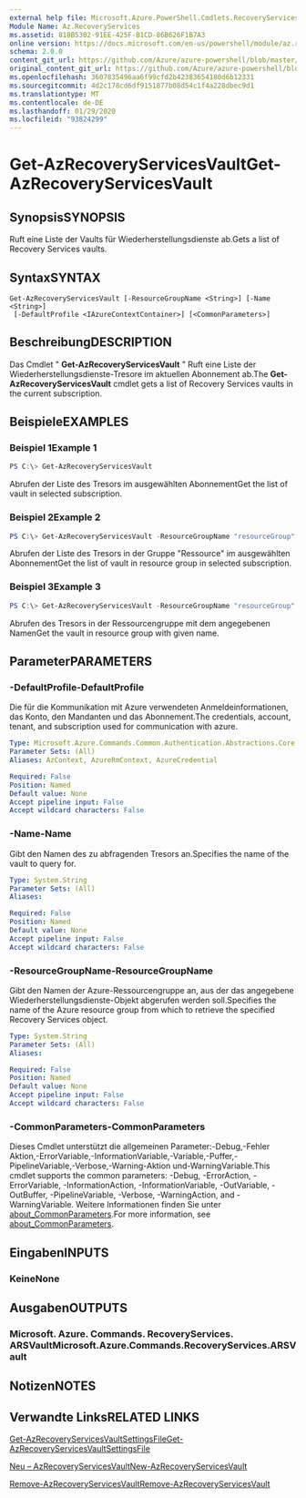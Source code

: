 ```yaml
---
external help file: Microsoft.Azure.PowerShell.Cmdlets.RecoveryServices.dll-Help.xml
Module Name: Az.RecoveryServices
ms.assetid: 818B5302-91EE-425F-B1CD-86B626F1B7A3
online version: https://docs.microsoft.com/en-us/powershell/module/az.recoveryservices/get-azrecoveryservicesvault
schema: 2.0.0
content_git_url: https://github.com/Azure/azure-powershell/blob/master/src/RecoveryServices/RecoveryServices/help/Get-AzRecoveryServicesVault.md
original_content_git_url: https://github.com/Azure/azure-powershell/blob/master/src/RecoveryServices/RecoveryServices/help/Get-AzRecoveryServicesVault.md
ms.openlocfilehash: 3607835496aa6f99cfd2b42383654180d6b12331
ms.sourcegitcommit: 4d2c178cd6df9151877b08d54c1f4a228dbec9d1
ms.translationtype: MT
ms.contentlocale: de-DE
ms.lasthandoff: 01/29/2020
ms.locfileid: "93824299"
---
```

# <span data-ttu-id="a2ba6-101">Get-AzRecoveryServicesVault</span><span class="sxs-lookup"><span data-stu-id="a2ba6-101">Get-AzRecoveryServicesVault</span></span>

## <span data-ttu-id="a2ba6-102">Synopsis</span><span class="sxs-lookup"><span data-stu-id="a2ba6-102">SYNOPSIS</span></span>

<span data-ttu-id="a2ba6-103">Ruft eine Liste der Vaults für Wiederherstellungsdienste ab.</span><span class="sxs-lookup"><span data-stu-id="a2ba6-103">Gets a list of Recovery Services vaults.</span></span>

## <span data-ttu-id="a2ba6-104">Syntax</span><span class="sxs-lookup"><span data-stu-id="a2ba6-104">SYNTAX</span></span>

```
Get-AzRecoveryServicesVault [-ResourceGroupName <String>] [-Name <String>]
 [-DefaultProfile <IAzureContextContainer>] [<CommonParameters>]
```

## <span data-ttu-id="a2ba6-105">Beschreibung</span><span class="sxs-lookup"><span data-stu-id="a2ba6-105">DESCRIPTION</span></span>

<span data-ttu-id="a2ba6-106">Das Cmdlet " **Get-AzRecoveryServicesVault** " Ruft eine Liste der Wiederherstellungsdienste-Tresore im aktuellen Abonnement ab.</span><span class="sxs-lookup"><span data-stu-id="a2ba6-106">The **Get-AzRecoveryServicesVault** cmdlet gets a list of Recovery Services vaults in the current subscription.</span></span>

## <span data-ttu-id="a2ba6-107">Beispiele</span><span class="sxs-lookup"><span data-stu-id="a2ba6-107">EXAMPLES</span></span>

### <span data-ttu-id="a2ba6-108">Beispiel 1</span><span class="sxs-lookup"><span data-stu-id="a2ba6-108">Example 1</span></span>

```powershell
PS C:\> Get-AzRecoveryServicesVault
```

<span data-ttu-id="a2ba6-109">Abrufen der Liste des Tresors im ausgewählten Abonnement</span><span class="sxs-lookup"><span data-stu-id="a2ba6-109">Get the list of vault in selected subscription.</span></span>

### <span data-ttu-id="a2ba6-110">Beispiel 2</span><span class="sxs-lookup"><span data-stu-id="a2ba6-110">Example 2</span></span>

```powershell
PS C:\> Get-AzRecoveryServicesVault -ResourceGroupName "resourceGroup"
```

<span data-ttu-id="a2ba6-111">Abrufen der Liste des Tresors in der Gruppe "Ressource" im ausgewählten Abonnement</span><span class="sxs-lookup"><span data-stu-id="a2ba6-111">Get the list of vault in resource group in selected subscription.</span></span>

### <span data-ttu-id="a2ba6-112">Beispiel 3</span><span class="sxs-lookup"><span data-stu-id="a2ba6-112">Example 3</span></span>

```powershell
PS C:\> Get-AzRecoveryServicesVault -ResourceGroupName "resourceGroup" -Name "vaultName"
```

<span data-ttu-id="a2ba6-113">Abrufen des Tresors in der Ressourcengruppe mit dem angegebenen Namen</span><span class="sxs-lookup"><span data-stu-id="a2ba6-113">Get the vault in resource group with given name.</span></span>

## <span data-ttu-id="a2ba6-114">Parameter</span><span class="sxs-lookup"><span data-stu-id="a2ba6-114">PARAMETERS</span></span>

### <span data-ttu-id="a2ba6-115">-DefaultProfile</span><span class="sxs-lookup"><span data-stu-id="a2ba6-115">-DefaultProfile</span></span>

<span data-ttu-id="a2ba6-116">Die für die Kommunikation mit Azure verwendeten Anmeldeinformationen, das Konto, den Mandanten und das Abonnement.</span><span class="sxs-lookup"><span data-stu-id="a2ba6-116">The credentials, account, tenant, and subscription used for communication with azure.</span></span>

```yaml
Type: Microsoft.Azure.Commands.Common.Authentication.Abstractions.Core.IAzureContextContainer
Parameter Sets: (All)
Aliases: AzContext, AzureRmContext, AzureCredential

Required: False
Position: Named
Default value: None
Accept pipeline input: False
Accept wildcard characters: False
```

### <span data-ttu-id="a2ba6-117">-Name</span><span class="sxs-lookup"><span data-stu-id="a2ba6-117">-Name</span></span>

<span data-ttu-id="a2ba6-118">Gibt den Namen des zu abfragenden Tresors an.</span><span class="sxs-lookup"><span data-stu-id="a2ba6-118">Specifies the name of the vault to query for.</span></span>

```yaml
Type: System.String
Parameter Sets: (All)
Aliases:

Required: False
Position: Named
Default value: None
Accept pipeline input: False
Accept wildcard characters: False
```

### <span data-ttu-id="a2ba6-119">-ResourceGroupName</span><span class="sxs-lookup"><span data-stu-id="a2ba6-119">-ResourceGroupName</span></span>

<span data-ttu-id="a2ba6-120">Gibt den Namen der Azure-Ressourcengruppe an, aus der das angegebene Wiederherstellungsdienste-Objekt abgerufen werden soll.</span><span class="sxs-lookup"><span data-stu-id="a2ba6-120">Specifies the name of the Azure resource group from which to retrieve the specified Recovery Services object.</span></span>

```yaml
Type: System.String
Parameter Sets: (All)
Aliases:

Required: False
Position: Named
Default value: None
Accept pipeline input: False
Accept wildcard characters: False
```

### <span data-ttu-id="a2ba6-121">-CommonParameters</span><span class="sxs-lookup"><span data-stu-id="a2ba6-121">-CommonParameters</span></span>

<span data-ttu-id="a2ba6-122">Dieses Cmdlet unterstützt die allgemeinen Parameter:-Debug,-Fehler Aktion,-ErrorVariable,-InformationVariable,-Variable,-Puffer,-PipelineVariable,-Verbose,-Warning-Aktion und-WarningVariable.</span><span class="sxs-lookup"><span data-stu-id="a2ba6-122">This cmdlet supports the common parameters: -Debug, -ErrorAction, -ErrorVariable, -InformationAction, -InformationVariable, -OutVariable, -OutBuffer, -PipelineVariable, -Verbose, -WarningAction, and -WarningVariable.</span></span> <span data-ttu-id="a2ba6-123">Weitere Informationen finden Sie unter [about_CommonParameters](https://go.microsoft.com/fwlink/?LinkID=113216).</span><span class="sxs-lookup"><span data-stu-id="a2ba6-123">For more information, see [about_CommonParameters](https://go.microsoft.com/fwlink/?LinkID=113216).</span></span>

## <span data-ttu-id="a2ba6-124">Eingaben</span><span class="sxs-lookup"><span data-stu-id="a2ba6-124">INPUTS</span></span>

### <span data-ttu-id="a2ba6-125">Keine</span><span class="sxs-lookup"><span data-stu-id="a2ba6-125">None</span></span>

## <span data-ttu-id="a2ba6-126">Ausgaben</span><span class="sxs-lookup"><span data-stu-id="a2ba6-126">OUTPUTS</span></span>

### <span data-ttu-id="a2ba6-127">Microsoft. Azure. Commands. RecoveryServices. ARSVault</span><span class="sxs-lookup"><span data-stu-id="a2ba6-127">Microsoft.Azure.Commands.RecoveryServices.ARSVault</span></span>

## <span data-ttu-id="a2ba6-128">Notizen</span><span class="sxs-lookup"><span data-stu-id="a2ba6-128">NOTES</span></span>

## <span data-ttu-id="a2ba6-129">Verwandte Links</span><span class="sxs-lookup"><span data-stu-id="a2ba6-129">RELATED LINKS</span></span>

[<span data-ttu-id="a2ba6-130">Get-AzRecoveryServicesVaultSettingsFile</span><span class="sxs-lookup"><span data-stu-id="a2ba6-130">Get-AzRecoveryServicesVaultSettingsFile</span></span>](./Get-AzRecoveryServicesVaultSettingsFile.md)

[<span data-ttu-id="a2ba6-131">Neu – AzRecoveryServicesVault</span><span class="sxs-lookup"><span data-stu-id="a2ba6-131">New-AzRecoveryServicesVault</span></span>](./New-AzRecoveryServicesVault.md)

[<span data-ttu-id="a2ba6-132">Remove-AzRecoveryServicesVault</span><span class="sxs-lookup"><span data-stu-id="a2ba6-132">Remove-AzRecoveryServicesVault</span></span>](./Remove-AzRecoveryServicesVault.md)
